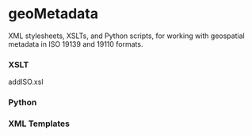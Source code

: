 # geoMetadata
XML stylesheets, XSLTs, and Python scripts, for working with geospatial metadata in ISO 19139 and 19110 formats.

### XSLT

addISO.xsl

### Python

### XML Templates


